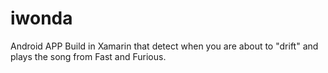 # iwonda
Android APP Build in Xamarin that detect when you are about to "drift" and plays the song from Fast and Furious.
